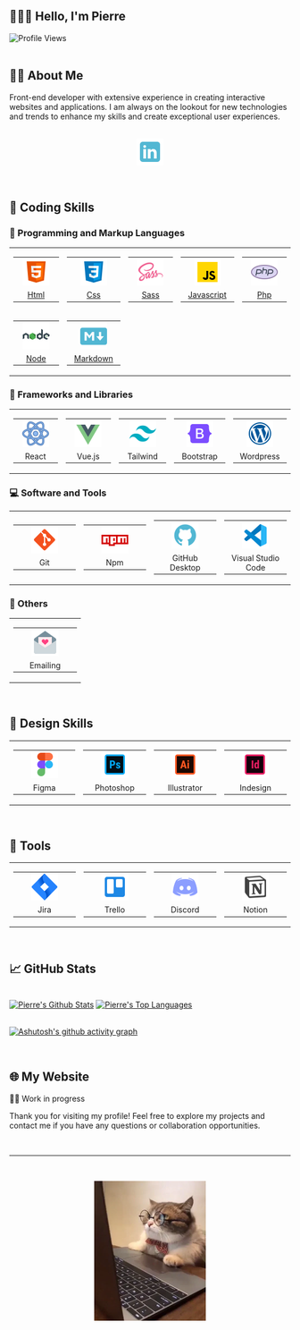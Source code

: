<h2>👨🏻‍🚀 Hello, I'm Pierre</h2>

![Profile Views](https://komarev.com/ghpvc/?username=pierreBeuselinck&style=for-the-badge)
<br/><br/>
<h2>🧑‍💻 About Me</h2>
Front-end developer with extensive experience in creating interactive websites and applications. 
I am always on the lookout for new technologies and trends to enhance my skills and create exceptional user experiences.
<br/>
<br/>
<p align="center">
  <a href="https://www.linkedin.com/in/beuselinck-pierre"><img width="48" height="48" alt="LinkedIn" title="LinkedIn" src="assets/logos/linkedin.png"/></a>
</p>

<br/>

<h2>🚀 Coding Skills</h2>

<h3>👾 Programming and Markup Languages</h3>

<table style="border:none;">
      <tr>
        <td>
            <table>
                <tr>
                    <td align="center" width="100" >
                          <a href="https://github.com/search?q=user%3ApierreBeuselinck+language%3Ahtml"><img src="assets/logos/html.png" width="48" height="48"/><a>
                    </td>
                </tr>
                <tr>
                    <td align="center" width="100" >
                          &nbsp;<a href="https://github.com/search?q=user%3ApierreBeuselinck+language%3Ahtml">Html<a>&nbsp;
                    </td>
                </tr>
            </table>
        </td>
        <td>
            <table>
                <tr>
                    <td align="center" width="100" >
                        <a href="https://github.com/search?q=user%3ApierreBeuselinck+language%3Acss"><img src="assets/logos/css.png" width="48" height="48"/></a>
                    </td>
                </tr>
                <tr>
                    <td align="center" width="100" >
                        <a href="https://github.com/search?q=user%3ApierreBeuselinck+language%3Acss">Css</a>
                    </td>
                </tr>
            </table>
        </td>
        <td>
            <table>
                <tr>
                    <td align="center" width="100" >
                        <a href="https://github.com/search?q=user%3ApierreBeuselinck+language%3Asass"><img src="assets/logos/sass.png" width="48" height="48"/></a>
                    </td>
                </tr>
                <tr>
                    <td align="center" width="100" >
                         &nbsp;<a href="https://github.com/search?q=user%3ApierreBeuselinck+language%3Asass">Sass</a>&nbsp;
                    </td>
                </tr>
            </table>
        </td>
        <td>
            <table>
                <tr>
                    <td align="center" width="100" >
                        <a href="https://github.com/search?q=user%3ApierreBeuselinck+language%3Ajavascript"><img src="assets/logos/javascript.png" width="48" height="48"/></a>
                    </td>
                </tr>
                <tr>
                    <td align="center" width="100" >
                        <a href="https://github.com/search?q=user%3ApierreBeuselinck+language%3Ajavascript">Javascript</a>
                    </td>
                </tr>
            </table>
        </td>
        <td>
            <table>
                <tr>
                    <td align="center" width="100" >
                        <a href="https://github.com/search?q=user%3ApierreBeuselinck+language%3Aphp"><img src="assets/logos/php.png" width="48" height="48"/></a>
                    </td>
                </tr>
                <tr>
                    <td align="center" width="100" >
                         &nbsp;&nbsp;<a href="https://github.com/search?q=user%3ApierreBeuselinck+language%3Aphp">Php</a>&nbsp;&nbsp; 
                    </td>
                </tr>
            </table>
        </td>
    </tr>
    <tr>
        <td>
            <table>
                <tr>
                    <td align="center" width="100" >
                        <a href="https://github.com/search?q=user%3ApierreBeuselinck+language%3Ajavascript"><img src="assets/logos/node.png" width="48" height="48"/></a>
                    </td>
                </tr>
                <tr>
                    <td align="center" width="100" >
                         &nbsp;<a href="https://github.com/search?q=user%3ApierreBeuselinck+language%3Ajavascript">Node</a>&nbsp;
                    </td>
                </tr>
            </table>
        </td>
        <td>
            <table>
                <tr>
                    <td align="center" width="100" >
                        <a href="https://github.com/search?q=user%3ApierreBeuselinck+language%3Amarkdown"><img src="assets/logos/markdown.png" width="48" height="48"/></a>
                    </td>
                </tr>
                <tr>
                    <td align="center" width="100" >
                        <a href="https://github.com/search?q=user%3ApierreBeuselinck+language%3Amarkdown">Markdown</a>
                    </td>
                </tr>
            </table>
        </td>
    </tr>
  </table>

  <h3>🧰 Frameworks and Libraries</h3>
                           
  <table style="border:none;">                         
    <tr>
        <td>
            <table>
                <tr>
                    <td align="center" width="100" >
                        <img src="assets/logos/react.png" width="48" height="48"/>
                    </td>
                </tr>
                <tr>
                    <td align="center" width="100" >
                         &nbsp;React&nbsp;
                    </td>
                </tr>
            </table>
        </td>
        <td>
            <table>
                <tr>
                    <td align="center" width="100" >
                       <img src="assets/logos/vue.png" width="48" height="48"/>
                    </td>
                </tr>
                <tr>
                    <td align="center" width="100" >
                         &nbsp;Vue.js&nbsp;
                    </td>
                </tr>
            </table>
        </td>
        <td>
            <table>
                <tr>
                    <td align="center" width="100" >
                        <img src="assets/logos/tailwind.png" width="48" height="48"/>
                    </td>
                </tr>
                <tr>
                    <td align="center" width="100" >
                        Tailwind
                    </td>
                </tr>
            </table>
        </td>
        <td>
            <table>
                <tr>
                    <td align="center" width="100" >
                        <img src="assets/logos/bootstrap.png" width="48" height="48"/>
                    </td>
                </tr>
                <tr>
                    <td align="center" width="100" >
                        Bootstrap
                    </td>
                </tr>
            </table>
        </td>
        <td>
            <table>
                <tr>
                    <td align="center" width="100" >
                        <img src="assets/logos/wordpress.png" width="48" height="48"/>
                    </td>
                </tr>
                <tr>
                    <td align="center" width="100" >
                        Wordpress
                    </td>
                </tr>
            </table>
        </td>
    </tr>
  </table>

  <h3>💻 Software and Tools</h3>
  
  <table style="border:none;">
    <tr>
        <td>
            <table>
                <tr>
                    <td align="center" width="100" >
                        <img src="assets/logos/git.png" width="48" height="48"/>
                    </td>
                </tr>
                <tr>
                    <td align="center" width="100" >
                          &nbsp;&nbsp;&nbsp;Git&nbsp;&nbsp;&nbsp;
                    </td>
                </tr>
            </table>
        </td>
        <td>
            <table>
                <tr>
                    <td align="center" width="100" >
                         <img src="assets/logos/npm.png" width="48" height="48"/>
                    </td>
                </tr>
                <tr>
                    <td align="center" width="100" >
                       &nbsp;&nbsp;Npm&nbsp;&nbsp;
                    </td>
                </tr>
            </table>
        </td>
        <td>
            <table>
                <tr>
                    <td align="center" width="100" >
                        <img src="assets/logos/github.png" width="48" height="48"/>
                    </td>
                </tr>
                <tr>
                    <td align="center" width="100" >
                        GitHub Desktop
                    </td>
                </tr>
            </table>
        </td>
              <td>
            <table>
                <tr>
                    <td align="center" width="100" >
                        <img src="assets/logos/vsc.png" width="48" height="48"/>
                    </td>
                </tr>
                <tr>
                    <td align="center" width="100" >
                       Visual Studio Code
                    </td>
                </tr>
            </table>
        </td>
    </tr>
  </table>

  <h3>👻 Others</h3>
    
  <table style="border:none;">
    <tr>
        <td>
            <table>
                <tr>
                    <td align="center" width="100" >
                        <img src="assets/logos/mail.png" width="48" height="48"/>
                    </td>
                </tr>
                <tr>
                    <td align="center" width="100" >
                        Emailing
                    </td>
                </tr>
            </table>
        </td>
    </tr>
</table>

<br/>

<h2>🎨 Design Skills</h2>

<table style="border:none;">
    <tr>
        <td>
            <table>
                <tr>
                    <td align="center" width="100" >
                        <img src="assets/logos/figma.png" width="48" height="48"/>
                    </td>
                </tr>
                <tr>
                    <td align="center" width="100" >
                        &nbsp;Figma&nbsp;
                    </td>
                </tr>
            </table>
        </td>
        <td>
            <table>
                <tr>
                    <td align="center" width="100" >
                        <img src="assets/logos/photoshop.png" width="48" height="48"/>
                    </td>
                </tr>
                <tr>
                    <td align="center" width="100" >
                        Photoshop
                    </td>
                </tr>
            </table>
        </td>
        <td>
            <table>
                <tr>
                    <td align="center" width="100" >
                        <img src="assets/logos/illustrator.png" width="48" height="48"/>
                    </td>
                </tr>
                <tr>
                    <td align="center" width="100" >
                        Illustrator
                    </td>
                </tr>
            </table>
        </td>
        <td>
            <table>
                <tr>
                    <td align="center" width="100" >
                        <img src="assets/logos/indesign.png" width="48" height="48"/>
                    </td>
                </tr>
                <tr>
                    <td align="center" width="100" >
                        Indesign
                    </td>
                </tr>
            </table>
        </td>
    </tr>
</table>

<br/>

<h2>🧰 Tools</h2>

<table style="border:none;">
    <tr>
        <td>
            <table>
                <tr>
                    <td align="center" width="100" >
                        <img src="assets/logos/jira.png" width="48" height="48"/>
                    </td>
                </tr>
                <tr>
                    <td align="center" width="100" >
                        &nbsp;&nbsp;Jira&nbsp;&nbsp;
                    </td>
                </tr>
            </table>
        </td>
        <td>
            <table>
                <tr>
                    <td align="center" width="100" >
                        <img src="assets/logos/trello.png" width="48" height="48"/>
                    </td>
                </tr>
                <tr>
                    <td align="center" width="100" >
                        Trello
                    </td>
                </tr>
            </table>
        </td>
        <td>
            <table>
                <tr>
                    <td align="center" width="100" >
                        <img src="assets/logos/discord.png" width="48" height="48"/>
                    </td>
                </tr>
                <tr>
                    <td align="center" width="100" >
                        Discord
                    </td>
                </tr>
            </table>
        </td>
        <td>
            <table>
                <tr>
                    <td align="center" width="100" >
                        <img src="assets/logos/notion.png" width="48" height="48"/>
                    </td>
                </tr>
                <tr>
                    <td align="center" width="100" >
                        Notion
                    </td>
                </tr>
            </table>
        </td>
    </tr>
</table>

<br/>

<h2>📈 GitHub Stats</h2>

<br/>
<a align="center" href="https://github.com/pierreBeuselinck/github-readme-stats"><img alt="Pierre's Github Stats" src="https://github-readme-stats.vercel.app/api?username=pierreBeuselinck&show_icons=true&count_private=true&theme=react&hide_border=true&bg_color=000000" /></a>
<a align="center" href="https://github.com/pierreBeuselinck/github-readme-stats"><img alt="Pierre's Top Languages" src="https://github-readme-stats.vercel.app/api/top-langs/?username=pierreBeuselinck&langs_count=8&count_private=true&layout=compact&theme=react&hide_border=true&bg_color=000000" /></a>
<br/>

<br/>

[![Ashutosh's github activity graph](https://github-readme-activity-graph.vercel.app/graph?username=pierreBeuselinck&bg_color=000000&color=8bd0c8&line=ffffff&point=2aa788&area=true&hide_border=true)](https://github.com/ashutosh00710/github-readme-activity-graph)

<br/>

<h2>🌐 My Website</h2>

👷🏻 Work in progress

Thank you for visiting my profile! Feel free to explore my projects and contact me if you have any questions or collaboration opportunities.

<br/>

---

<br/>

<p align="center">
    <img src="assets/img/cat.webp" width="200" />    
</p>

